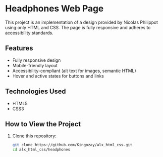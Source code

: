 # Headphones Web Page

This project is an implementation of a design provided by Nicolas Philippot using only HTML and CSS. The page is fully responsive and adheres to accessibility standards.

## Features

- Fully responsive design
- Mobile-friendly layout
- Accessibility-compliant (alt text for images, semantic HTML)
- Hover and active states for buttons and links

## Technologies Used

- HTML5
- CSS3

## How to View the Project

1. Clone this repository:
   ```bash
   git clone https://github.com/Kingozay/alx_html_css.git
   cd alx_html_css/headphones